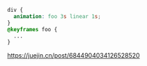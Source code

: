 ```css
div {
  animation: foo 3s linear 1s;
}
@keyframes foo {
  ...
}
```

https://juejin.cn/post/6844904034126528520